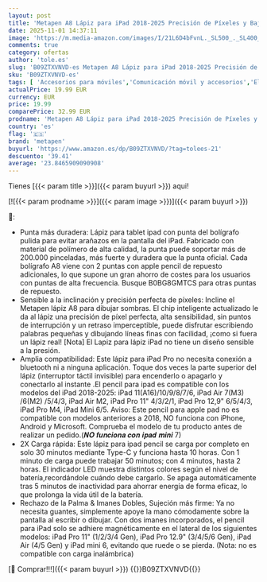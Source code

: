 ```yaml
---
layout: post
title: 'Metapen A8 Lápiz para iPad 2018-2025 Precisión de Píxeles y Baja Latencia Líder en la Industria Ideal para Tomar Notas Apple Pencil con iPad 11/10/9/8/7/6 Pro M4/11/12.9"/13" Air 3/4/5/M2/M3 Mini 5/6'
date: 2025-11-01 14:37:11
image: 'https://m.media-amazon.com/images/I/21L6D4bFvnL._SL500_._SL400_.jpg'
comments: true
category: ofertas
author: 'tole.es'
slug: 'B09ZTXVNVD-es Metapen A8 Lápiz para iPad 2018-2025 Precisión de Píxeles...'
sku: 'B09ZTXVNVD-es'
tags: [ 'Accesorios para móviles','Comunicación móvil y accesorios','Electrónica','Punteros para móviles','lápiz','metapen','🇪🇸', ]
actualPrice: 19.99 EUR
currency: EUR
price: 19.99
comparePrice: 32.99 EUR
prodname: 'Metapen A8 Lápiz para iPad 2018-2025 Precisión de Píxeles y Baja Latencia Líder en la Industria Ideal para Tomar Notas Apple Pencil con iPad 11/10/9/8/7/6 Pro M4/11/12.9"/13" Air 3/4/5/M2/M3 Mini 5/6'
country: 'es'
flag: '🇪🇸'
brand: 'metapen'
buyurl: 'https://www.amazon.es/dp/B09ZTXVNVD/?tag=tolees-21'
descuento: '39.41'
average: '23.8465909090908'
---
```


Tienes [{{< param title >}}]({{< param buyurl >}}) aqui!

[![{{< param prodname >}}]({{< param image >}})]({{< param buyurl >}})

🔎:

- Punta más duradera: Lápiz para tablet ipad con punta del bolígrafo pulida para evitar arañazos en la pantalla del iPad. Fabricado con material de polímero de alta calidad, la punta puede soportar más de 200.000 pinceladas, más fuerte y duradera que la punta oficial. Cada bolígrafo A8 viene con 2 puntas con apple pencil de repuesto adicionales, lo que supone un gran ahorro de costes para los usuarios con puntas de alta frecuencia. Busque B0BG8GMTCS para otras puntas de repuesto.
- Sensible a la inclinación y precisión perfecta de píxeles: Incline el Metapen lápiz A8 para dibujar sombras. El chip inteligente actualizado le da al lápiz una precisión de píxel perfecta, alta sensibilidad, sin puntos de interrupción y un retraso imperceptible, puede disfrutar escribiendo palabras pequeñas y dibujando líneas finas con facilidad, ¡como si fuera un lápiz real! [Nota] El Lapiz para lápiz iPad no tiene un diseño sensible a la presión.
- Amplia compatibilidad: Este lápiz para iPad Pro no necesita conexión a bluetooth ni a ninguna aplicación. Toque dos veces la parte superior del lápiz (interruptor táctil invisible) para encenderlo o apagarlo y conectarlo al instante .El pencil para ipad es compatible con los modelos del iPad 2018-2025: iPad 11(A16)/10/9/8/7/6, iPad Air 7(M3) /6(M2) /5/4/3, iPad Air M2, iPad Pro 11" 4/3/2/1, iPad Pro 12,9" 6/5/4/3, iPad Pro M4, iPad Mini 6/5. Aviso: Este pencil para apple pad no es compatible con modelos anteriores a 2018, NO funciona con iPhone, Android y Microsoft. Comprueba el modelo de tu producto antes de realizar un pedido.(𝑵𝑶 𝒇𝒖𝒏𝒄𝒊𝒐𝒏𝒂 𝒄𝒐𝒏 𝒊𝒑𝒂𝒅 𝒎𝒊𝒏𝒊 7)
- 2X Carga rápida: Este lápiz para ipad pencil se carga por completo en solo 30 minutos mediante Type-C y funciona hasta 10 horas. Con 1 minuto de carga puede trabajar 50 minutos; con 4 minutos, hasta 2 horas. El indicador LED muestra distintos colores según el nivel de batería,recordándole cuándo debe cargarlo. Se apaga automáticamente tras 5 minutos de inactividad para ahorrar energía de forma eficaz, lo que prolonga la vida útil de la batería.
- Rechazo de la Palma & Imanes Dobles, Sujeción más firme: Ya no necesita guantes, simplemente apoye la mano cómodamente sobre la pantalla al escribir o dibujar. Con dos imanes incorporados, el pencil para iPad solo se adhiere magnéticamente en el lateral de los siguientes modelos: iPad Pro 11" (1/2/3/4 Gen), iPad Pro 12.9" (3/4/5/6 Gen), iPad Air (4/5 Gen) y iPad mini 6, evitando que ruede o se pierda. (Nota: no es compatible con carga inalámbrica)

[🛒 Comprar!!!]({{< param buyurl >}})
{{<world>}}B09ZTXVNVD{{</world>}}
